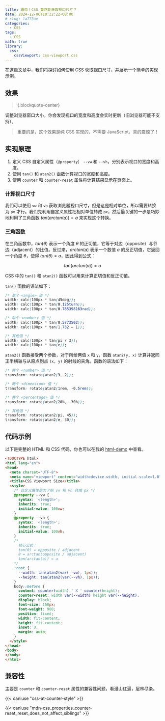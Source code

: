 ```yaml
---
title: 震惊！CSS 竟然能获取视口尺寸？
date: 2024-12-06T10:32:22+08:00
# slug: 1a773ae
categories:
  - CSS
tags:
  - CSS
math: true
library:
  css:
    cssViewport: css-viewport.css
---
```


在这篇文章中，我们将探讨如何使用 CSS 获取视口尺寸，并展示一个简单的实现示例。

<!--more-->

## 效果

<!-- markdownlint-disable-next-line no-inline-html -->
> <span class="viewport-size"></span>
{.blockquote-center}

调整浏览器窗口大小，你会发现视口的宽度和高度会实时更新（旧浏览器可能不支持）。

> 重要的是，这个效果是纯 CSS 实现的，不需要 JavaScript，真的震惊了！

## 实现原理

1. 定义 CSS 自定义属性（`@property`） `--vw` 和 `--vh`，分别表示视口的宽度和高度。
2. 使用 `tan()` 和 `atan2()` 函数计算视口的宽度和高度。
3. 使用 `counter` 和 `counter-reset` 属性将计算结果显示在页面上。

### 计算视口尺寸

我们可以使用 `vw` 和 `vh` 获取浏览器视口尺寸，但是这是相对单位，所以需要转换为 `px` 才行。我们先利用自定义属性把相对单位转成 `px`，然后最关键的一步是巧妙地利用了三角函数 $tan(arctan(a)) = a$ 来实现这个转换。

### 三角函数

在三角函数中，$tan(θ)$ 表示一个角度 $θ$ 的正切值，它等于对边（opposite）与邻边（adjacent）的比值。反过来，$arctan(a)$ 表示一个数值 $a$ 的反正切值，它返回一个角度 $θ$，使得 $tan(θ) = a$，因此得到公式：

$$ tan(arctan(a)) = a $$

CSS 中的 `tan()` 和 `atan2()` 函数可以用来计算正切值和反正切值。

`tan()` 函数的语法如下：

```css
/* 单个 <angle> 值 */
width: calc(100px * tan(45deg));
width: calc(100px * tan(0.125turn));
width: calc(100px * tan(0.785398163rad));

/* 单个 <number> 值 */
width: calc(100px * tan(0.5773502));
width: calc(100px * tan(1.732 – 1));

/* 其他值 */
width: calc(100px * tan(pi / 3));
width: calc(100px * tan(e));
```

`atan2()` 函数接受两个参数，对于所给两值 `x` 和 `y`，函数 `atan2(y, x)` 计算并返回正半横轴与从原点到点 `(x, y)` 的射线的夹角。函数的语法如下：

```css
/* 两个 <number> 值 */
transform: rotate(atan2(3, 2));

/* 两个 <dimension> 值 */
transform: rotate(atan2(1rem, -0.5rem));

/* 两个 <percentage> 值 */
transform: rotate(atan2(20%, -30%));

/* 其他值 */
transform: rotate(atan2(pi, 45));
transform: rotate(atan2(e, 30));
```

## 代码示例

以下是完整的 HTML 和 CSS 代码，你也可以在我的 [html-demo](https://lruihao.github.io/html-demo/css-viewport.html) 中查看。

```html
<!DOCTYPE html>
<html lang="en">
<head>
  <meta charset="UTF-8">
  <meta name="viewport" content="width=device-width, initial-scale=1.0">
  <title>CSS Viewport Size</title>
  <style>
    /* 自定义属性是为了把 vw 和 vh 转成 px */
    @property --vw {
      syntax: '<length>';
      inherits: true;
      initial-value: 100vw;
    }
    @property --vh {
      syntax: '<length>';
      inherits: true;
      initial-value: 100vh;
    }
    /*
      核心公式：
      tan(θ) = opposite / adjacent
      θ = arctan(opposite / adjacent)
      tan(arctan(a)) = a
    */
    :root {
      --width: tan(atan2(var(--vw), 1px));
      --height: tan(atan2(var(--vh), 1px));
    }
    body::before {
      content: counter(width) ' X ' counter(height);
      counter-reset: width var(--width) height var(--height);
      display: block;
      font-size: 150px;
      font-weight: 900;
      position: fixed;
      width: fit-content;
      height: fit-content;
      inset: 0;
      margin: auto;
    }
  </style>
</head>
<body>
</body>
</html>
```

## 兼容性

主要是 `counter` 和 `counter-reset` 属性的兼容性问题，看漫山红遍，层林尽染。

{{< caniuse "css-at-counter-style" >}}

{{< caniuse "mdn-css_properties_counter-reset_reset_does_not_affect_siblings" >}}
